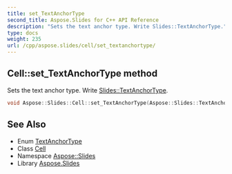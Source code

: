 ```yaml
---
title: set_TextAnchorType
second_title: Aspose.Slides for C++ API Reference
description: "Sets the text anchor type. Write Slides::TextAnchorType."
type: docs
weight: 235
url: /cpp/aspose.slides/cell/set_textanchortype/
---
```

## Cell::set_TextAnchorType method


Sets the text anchor type. Write [Slides::TextAnchorType](../../textanchortype/).

```cpp
void Aspose::Slides::Cell::set_TextAnchorType(Aspose::Slides::TextAnchorType value) override
```

## See Also

* Enum [TextAnchorType](../../textanchortype/)
* Class [Cell](../)
* Namespace [Aspose::Slides](../../)
* Library [Aspose.Slides](../../../)
